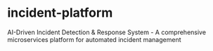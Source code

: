 # incident-platform
AI-Driven Incident Detection &amp; Response System - A comprehensive microservices platform for automated incident management
